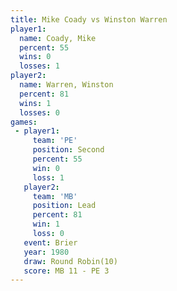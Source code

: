```yaml
---
title: Mike Coady vs Winston Warren
player1:               
  name: Coady, Mike    
  percent: 55          
  wins: 0              
  losses: 1            
player2:               
  name: Warren, Winston
  percent: 81          
  wins: 1              
  losses: 0            
games:
 - player1:          
     team: 'PE'      
     position: Second
     percent: 55     
     win: 0          
     loss: 1         
   player2:        
     team: 'MB'    
     position: Lead
     percent: 81   
     win: 1        
     loss: 0       
   event: Brier         
   year: 1980           
   draw: Round Robin(10)
   score: MB 11 - PE 3  
---
```

